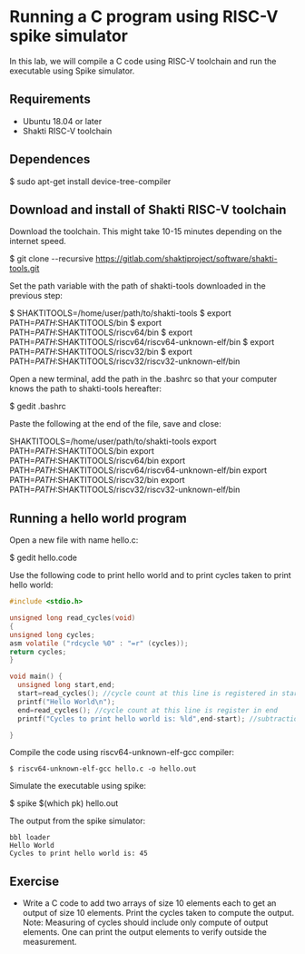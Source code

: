 Running a C program using RISC-V spike simulator
================================================
In this lab, we will compile a C code using RISC-V toolchain and run the executable using Spike simulator.

Requirements
------------
* Ubuntu 18.04 or later
* Shakti RISC-V toolchain


Dependences
-----------
$ sudo apt-get install device-tree-compiler


Download and install of Shakti RISC-V toolchain
-----------------------------------------------
Download the toolchain. This might take 10-15 minutes depending on the internet speed.  

  $ git clone --recursive https://gitlab.com/shaktiproject/software/shakti-tools.git

Set the path variable with the path of shakti-tools downloaded in the previous step:

  $ SHAKTITOOLS=/home/user/path/to/shakti-tools
  $ export PATH=$PATH:$SHAKTITOOLS/bin
  $ export PATH=$PATH:$SHAKTITOOLS/riscv64/bin
  $ export PATH=$PATH:$SHAKTITOOLS/riscv64/riscv64-unknown-elf/bin
  $ export PATH=$PATH:$SHAKTITOOLS/riscv32/bin
  $ export PATH=$PATH:$SHAKTITOOLS/riscv32/riscv32-unknown-elf/bin

Open a new terminal, add the path in the .bashrc so that your computer knows the path to shakti-tools hereafter:

  $ gedit .bashrc

Paste the following at the end of the file, save and close:

SHAKTITOOLS=/home/user/path/to/shakti-tools
export PATH=$PATH:$SHAKTITOOLS/bin
export PATH=$PATH:$SHAKTITOOLS/riscv64/bin
export PATH=$PATH:$SHAKTITOOLS/riscv64/riscv64-unknown-elf/bin
export PATH=$PATH:$SHAKTITOOLS/riscv32/bin
export PATH=$PATH:$SHAKTITOOLS/riscv32/riscv32-unknown-elf/bin

Running a hello world program
-----------------------------
Open a new file with name hello.c:

  $ gedit hello.code

Use the following code to print hello world and to print cycles taken to print hello world:

```c
#include <stdio.h>

unsigned long read_cycles(void)
{
unsigned long cycles;
asm volatile ("rdcycle %0" : "=r" (cycles));
return cycles;
}

void main() {
  unsigned long start,end;
  start=read_cycles(); //cycle count at this line is registered in start
  printf("Hello World\n");
  end=read_cycles(); //cycle count at this line is register in end
  printf("Cycles to print hello world is: %ld",end-start); //subtraction gives the cycle count between two lines

}
```
Compile the code using riscv64-unknown-elf-gcc compiler:

    $ riscv64-unknown-elf-gcc hello.c -o hello.out

Simulate the executable using spike:

  $ spike $(which pk) hello.out

The output from the spike simulator:

```
bbl loader
Hello World
Cycles to print hello world is: 45
```

Exercise
--------
* Write a C code to add two arrays of size 10 elements each to get an output of size 10 elements. Print the cycles taken to compute the output.
Note: Measuring of cycles should include only compute of output elements. One can print the output elements to verify outside the measurement.
